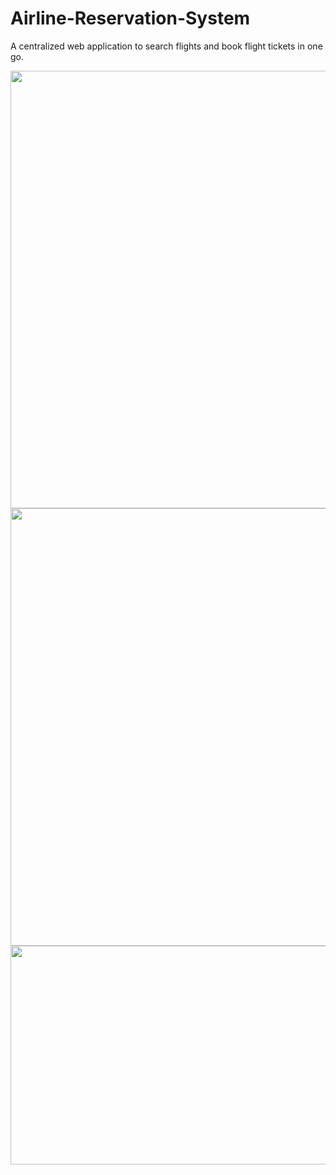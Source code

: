 # Airline-Reservation-System

A centralized web application to search flights and book flight tickets in one go.


<img src="https://user-images.githubusercontent.com/67074796/123337874-7e299680-d565-11eb-8812-7a924f267bd5.png" width="700">

<img src="https://user-images.githubusercontent.com/67074796/123337994-b4ffac80-d565-11eb-9efa-b449d123945c.png" width="700">

<img src="https://user-images.githubusercontent.com/67074796/123338135-ee381c80-d565-11eb-98e3-7cb042efdcef.png" width="700" height="350">


